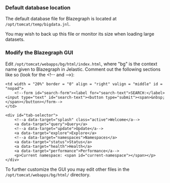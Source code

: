 ### Default database location
The default database file for Blazegraph is located at `/opt/tomcat/temp/bigdata.jnl`.

You may wish to back up this file or monitor its size when loading large datasets.

### Modify the Blazegraph GUI
Edit `/opt/tomcat/webapps/bg/html/index.html`, where "bg" is the context name given to Blazegraph in Jelastic. Comment out the following sections like so (look for the \<!-- and --\>):
```
<td width = "20%" border = "0" align = "right" valign = "middle" id = "nopad">
    <!--form id="search-form"><label for="search-text">SEARCH:</label> <input type="text" id="search-text"><button type="submit"><span>&nbsp;</span></button></form-->
</td>
```
```
<div id="tab-selector">
    <!--a data-target="splash" class="active">Welcome</a-->
    <a data-target="query">Query</a>
    <!--a data-target="update">Update</a-->
    <a data-target="explore">Explore</a>
    <!--a data-target="namespaces">Namespaces</a>
    <a data-target="status">Status</a>
    <a data-target="health">Health</a>
    <a data-target="performance">Performance</a-->
    <p>Current namespace: <span id="current-namespace"></span></p>
</div>
```

To further customize the GUI you may edit other files in the `/opt/tomcat/webapps/bg/html/` directory.
